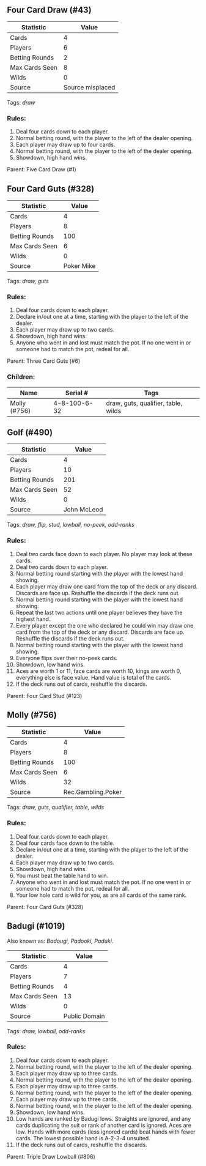 ## Four Card Draw (#43)

|Statistic|Value|
|---------|-----|
|Cards|4|
|Players|6|
|Betting Rounds|2|
|Max Cards Seen|8|
|Wilds|0|
|Source|Source misplaced|

Tags: *draw*
### Rules:
1. Deal four cards down to each player.
2. Normal betting round, with the player to the left of the dealer opening.
3. Each player may draw up to four cards.
4. Normal betting round, with the player to the left of the dealer opening.
5. Showdown, high hand wins.

Parent: Five Card Draw (#1)


## Four Card Guts (#328)

|Statistic|Value|
|---------|-----|
|Cards|4|
|Players|8|
|Betting Rounds|100|
|Max Cards Seen|6|
|Wilds|0|
|Source|Poker Mike|

Tags: *draw, guts*
### Rules:
1. Deal four cards down to each player.
2. Declare in/out one at a time, starting with the player to the left of the dealer.
3. Each player may draw up to two cards.
4. Showdown, high hand wins.
5. Anyone who went in and lost must match the pot. If no one went in or someone had to match the pot, redeal for all.

Parent: Three Card Guts (#6)
### Children:

|Name|Serial #|Tags|
|----|--------|----|
|Molly (#756)|4-8-100-6-32|draw, guts, qualifier, table, wilds


## Golf (#490)

|Statistic|Value|
|---------|-----|
|Cards|4|
|Players|10|
|Betting Rounds|201|
|Max Cards Seen|52|
|Wilds|0|
|Source|John McLeod|

Tags: *draw, flip, stud, lowball, no-peek, odd-ranks*
### Rules:
1. Deal two cards face down to each player. No player may look at these cards.
2. Deal two cards down to each player.
3. Normal betting round starting with the player with the lowest hand showing.
4. Each player may draw one card from the top of the deck or any discard. Discards are face up. Reshuffle the discards if the deck runs out.
5. Normal betting round starting with the player with the lowest hand showing.
6. Repeat the last two actions until one player believes they have the highest hand.
7. Every player except the one who declared he could win may draw one card from the top of the deck or any discard. Discards are face up. Reshuffle the discards if the deck runs out.
8. Normal betting round starting with the player with the lowest hand showing.
9. Everyone flips over their no-peek cards.
10. Showdown, low hand wins.
11. Aces are worth 1 or 11, face cards are worth 10, kings are worth 0, everything else is face value. Hand value is total of the cards.
12. If the deck runs out of cards, reshuffle the discards.

Parent: Four Card Stud (#123)


## Molly (#756)

|Statistic|Value|
|---------|-----|
|Cards|4|
|Players|8|
|Betting Rounds|100|
|Max Cards Seen|6|
|Wilds|32|
|Source|Rec.Gambling.Poker|

Tags: *draw, guts, qualifier, table, wilds*
### Rules:
1. Deal four cards down to each player.
2. Deal four cards face down to the table.
3. Declare in/out one at a time, starting with the player to the left of the dealer.
4. Each player may draw up to two cards.
5. Showdown, high hand wins.
6. You must beat the table hand to win.
7. Anyone who went in and lost must match the pot. If no one went in or someone had to match the pot, redeal for all.
8. Your low hole card is wild for you, as are all cards of the same rank.

Parent: Four Card Guts (#328)


## Badugi (#1019)
Also known as: *Badougi, Padooki, Paduki*.

|Statistic|Value|
|---------|-----|
|Cards|4|
|Players|7|
|Betting Rounds|4|
|Max Cards Seen|13|
|Wilds|0|
|Source|Public Domain|

Tags: *draw, lowball, odd-ranks*
### Rules:
1. Deal four cards down to each player.
2. Normal betting round, with the player to the left of the dealer opening.
3. Each player may draw up to three cards.
4. Normal betting round, with the player to the left of the dealer opening.
5. Each player may draw up to three cards.
6. Normal betting round, with the player to the left of the dealer opening.
7. Each player may draw up to three cards.
8. Normal betting round, with the player to the left of the dealer opening.
9. Showdown, low hand wins.
10. Low hands are ranked by Badugi lows. Straights are ignored, and any cards duplicating the suit or rank of another card is ignored. Aces are low. Hands with more cards (less ignored cards) beat hands with fewer cards. The lowest possible hand is A-2-3-4 unsuited.
11. If the deck runs out of cards, reshuffle the discards.

Parent: Triple Draw Lowball (#806)



